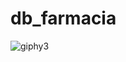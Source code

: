 # db_farmacia
![giphy3](https://user-images.githubusercontent.com/77131275/161327849-e4ad17a2-e424-472d-9621-d5ad9e22c1cb.gif)
